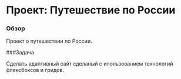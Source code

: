 # Проект: Путешествие по России

### Обзор

Проект о путешествии по России.



###Задача

Сделать адаптивный сайт сделаный с ипользованием технологий флексбоксов и гридов.


